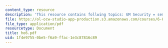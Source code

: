```yaml
---
content_type: resource
description: 'This resource contains follwing topics: GM Security = semantic Security.'
file: https://ol-ocw-studio-app-production.s3.amazonaws.com/courses/6-875-cryptography-and-cryptanalysis-spring-2005/1f4e97550be5f6a9ffac1e3c87816c89_ho6.pdf
file_type: application/pdf
resourcetype: Document
title: ho6.pdf
uid: 1f4e9755-0be5-f6a9-ffac-1e3c87816c89
---
```

